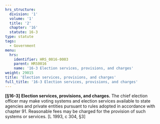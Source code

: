 ```yaml
---
hrs_structure:
  division: '1'
  volume: '1'
  title: '2'
  chapter: '16'
  statute: 16-3
type: statute
tags:
  - Government
menu:
  hrs:
    identifier: HRS_0016-0003
    parent: HRS0016
    name: '16-3 Election services, provisions, and charges'
weight: 29015
title: 'Election services, provisions, and charges'
full_title: '16-3 Election services, provisions, and charges'
---
```

**[§16-3]** **Election services, provisions, and charges.** The chief election officer may make voting systems and election services available to state agencies and private entities pursuant to rules adopted in accordance with chapter 91\. Reasonable fees may be charged for the provision of such systems or services. [L 1993, c 304, §3]